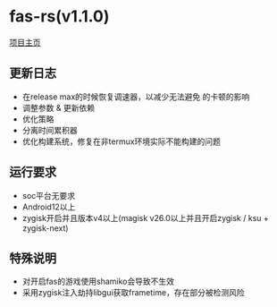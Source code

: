 # fas-rs(v1.1.0)

[项目主页](https://github.com/shadow3aaa/fas-rs)

## 更新日志

- 在release max的时候恢复调速器，以减少无法避免
的卡顿的影响
- 调整参数 & 更新依赖
- 优化策略
- 分离时间累积器
- 优化构建系统，修复在非termux环境实际不能构建的问题

## 运行要求

- soc平台无要求
- Android12以上
- zygisk开启并且版本v4以上(magisk v26.0以上并且开启zygisk / ksu + zygisk-next)

## 特殊说明

- 对开启fas的游戏使用shamiko会导致不生效
- 采用zygisk注入劫持libgui获取frametime，存在部分被检测风险
